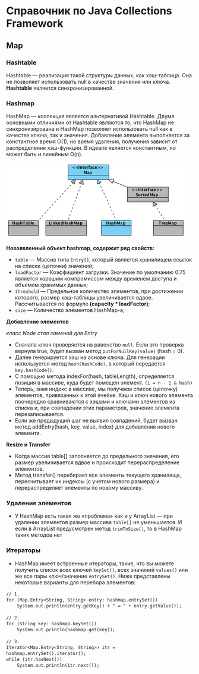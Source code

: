 # Справочник по Java Collections Framework

## Map

### Hashtable

Hashtable — реализация такой структуры данных, как хэш-таблица. Она не позволяет использовать null в качестве значения
или ключа. **Hashtable** является синхронизированной.

### Hashmap

HashMap — коллекция является альтернативой Hashtable. Двумя основными отличиями от Hashtable являются то, что HashMap не
синхронизирована и HashMap позволяет использовать null как в качестве ключа, так и значения. Добавление элемента
выполняется за константное время O(1), но время удаления, получения зависит от распределения хэш-функции. В идеале
является константным, но может быть и линейным O(n).

![](../../assets/_3_generic_1.png)

**Новоявленный объект hashmap, содержит ряд свойств:**

* `table` — Массив типа `Entry[]`, который является хранилищем ссылок на списки (цепочки) значений;
* `loadFactor` — Коэффициент загрузки. Значение по умолчанию 0.75 является хорошим компромиссом между временем доступа и
  объемом хранимых данных;
* `threshold` — Предельное количество элементов, при достижении которого, размер хэш-таблицы увеличивается вдвое.
  Рассчитывается по формуле **(capacity * loadFactor)**;
* `size` — Количество элементов HashMap-а;

**Добавление элементов**

_класс Node стал заменой для Entry_

* Сначала ключ проверяется на равенство `null`. Если это проверка вернула true, будет вызван
  метод `putForNullKey(value)` (hash = 0).
* Далее генерируется хэш на основе ключа. Для генерации используется метод `hash(hashCode)`, в который передается
  `key.hashCode()`.
* С помощью метода indexFor(hash, tableLength), определяется позиция в массиве, куда будет помещен элемент.
  `(i = n - 1 & hash)`
* Теперь, зная индекс в массиве, мы получаем список (цепочку) элементов, привязанных к этой ячейке. Хэш и ключ нового
  элемента поочередно сравниваются с хэшами и ключами элементов из списка и, при совпадении этих параметров, значение
  элемента перезаписывается.
* Если же предыдущий шаг не выявил совпадений, будет вызван метод addEntry(hash, key, value, index) для добавления
  нового элемента.

**Resize и Transfer**

* Когда массив table[] заполняется до предельного значения, его размер увеличивается вдвое и происходит
  перераспределение элементов.
* Метод transfer() перебирает все элементы текущего хранилища, пересчитывает их индексы (с учетом нового размера) и
  перераспределяет элементы по новому массиву.

### Удаление элементов

* У HashMap есть такая же «проблема» как и у ArrayList — при удалении элементов размер массива `table[]` не уменьшается.
  И если в ArrayList предусмотрен метод `trimToSize()`, то в HashMap таких методов нет

### Итераторы

* HashMap имеет встроенные итераторы, такие, что вы можете получить список всех ключей `keySet()`, всех
  значений `values()` или же все пары ключ/значение `entrySet()`. Ниже представлены некоторые варианты для перебора
  элементов:

```
// 1.
for (Map.Entry<String, String> entry: hashmap.entrySet())
    System.out.println(entry.getKey() + " = " + entry.getValue());

// 2.
for (String key: hashmap.keySet())
    System.out.println(hashmap.get(key));

// 3.
Iterator<Map.Entry<String, String>> itr = hashmap.entrySet().iterator();
while (itr.hasNext())
    System.out.println(itr.next());
```
